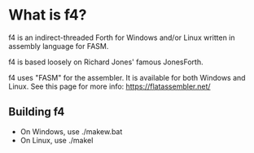 # What is f4?
f4 is an indirect-threaded Forth for Windows and/or Linux written in assembly language for FASM.

f4 is based loosely on Richard Jones' famous JonesForth.

f4 uses "FASM" for the assembler. It is available for both Windows and Linux.
See this page for more info: https://flatassembler.net/

## Building f4
- On Windows, use ./makew.bat
- On Linux, use ./makel
